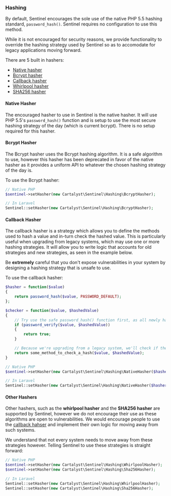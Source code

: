 ### Hashing

By default, Sentinel encourages the sole use of the native PHP 5.5 hashing standard, `password_hash()`. Sentinel requires no configuration to use this method.

While it is not encouraged for security reasons, we provide functionality to override the hashing strategy used by Sentinel so as to accomodate for legacy applications moving forward.

There are 5 built in hashers:

- [Native hasher](#native-hasher)
- [Bcrypt hasher](#bcrypt-hasher)
- [Callback hasher](#callback-hasher)
- [Whirlpool hasher](#other-hashers)
- [SHA256 hasher](#other-hashers)

<div name="native-hasher" data-unique="native-hasher"></div>

#### Native Hasher

The encouraged hasher to use in Sentinel is the native hasher. It will use PHP 5.5's `password_hash()` function and is setup to use the most secure hashing strategy of the day (which is current bcrypt). There is no setup required for this hasher.

<div name="bcrypt-hasher" data-unique="bcrypt-hasher"></div>

#### Bcrypt Hasher

The Bcrypt hasher uses the Bcrypt hashing algorithm. It is a safe algorithm to use, however this hasher has been deprecated in favor of the native hasher as it provides a uniform API to whatever the chosen hashing strategy of the day is.

To use the Bcrypt hasher:

```php
// Native PHP
$sentinel->setHasher(new Cartalyst\Sentinel\Hashing\BcryptHasher);

// In Laravel
Sentinel::setHasher(new Cartalyst\Sentinel\Hashing\BcryptHasher);
```

<div name="callback-hasher" data-unique="callback-hasher"></div>

#### Callback Hasher

The callback hasher is a strategy which allows you to define the methods used to hash a value and in-turn check the hashed value. This is particularly useful when upgrading from legacy systems, which may use one or more hashing strategies. It will allow you to write logic that accounts for old strategies and new strategies, as seen in the example below.

Be **extremely** careful that you don't expose vulnerabilities in your system by designing a hashing strategy that is unsafe to use.

To use the callback hasher:

```php
$hasher = function($value)
{
	return password_hash($value, PASSWORD_DEFAULT);
};

$checker = function($value, $hashedValue)
{
	// Try use the safe password_hash() function first, as all newly hashed passwords will use this
	if (password_verify($value, $hashedValue))
	{
		return true;
	}

	// Because we're upgrading from a legacy system, we'll check if the hash is an old one and therefore allow us to log the person in anyway
	return some_method_to_check_a_hash($value, $hashedValue);
}

// Native PHP
$sentinel->setHasher(new Cartalyst\Sentinel\Hashing\NativeHasher($hasher, $checker));

// In Laravel
Sentinel::setHasher(new Cartalyst\Sentinel\Hashing\NativeHasher($hasher, $checker));
```

<div name="other-hashers" data-unique="other-hashers"></div>

#### Other Hashers

Other hashers, such as the **whirlpool hasher** and the **SHA256 hasher** are supported by Sentinel, however we do not encourage their use as these algorithms are open to vulnerabilities. We would encourage people to use the [callback hahser](#callback-hasher) and implement their own logic for moving away from such systems.

We understand that not every system needs to move away from these strategies however. Telling Sentinel to use these strategies is straight forward:

```php
// Native PHP
$sentinel->setHasher(new Cartalyst\Sentinel\Hashing\WhirlpoolHasher);
$sentinel->setHasher(new Cartalyst\Sentinel\Hashing\Sha256Hasher);

// In Laravel
Sentinel::setHasher(new Cartalyst\Sentinel\Hashing\WhirlpoolHasher);
Sentinel::setHasher(new Cartalyst\Sentinel\Hashing\Sha256Hasher);
```
